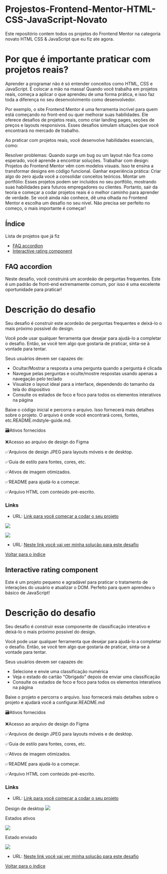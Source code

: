 # Projestos-Frontend-Mentor-HTML-CSS-JavaScript-Novato
Este repositório contem todos os projetos do Frontend Mentor na categoria novato HTML CSS &amp; JavaScript que eu fiz ate agora.

# Por que é importante praticar com projetos reais?

Aprender a programar não é só entender conceitos como HTML, CSS e JavaScript. É colocar a mão na massa! Quando você trabalha em projetos reais, começa a aplicar o que aprendeu de uma forma prática, e isso faz toda a diferença no seu desenvolvimento como desenvolvedor.

Por exemplo, o site Frontend Mentor é uma ferramenta incrível para quem está começando no front-end ou quer melhorar suas habilidades. Ele oferece desafios de projetos reais, como criar landing pages, seções de preços e layouts responsivos. Esses desafios simulam situações que você encontrará no mercado de trabalho.

Ao praticar com projetos reais, você desenvolve habilidades essenciais, como:

Resolver problemas: Quando surge um bug ou um layout não fica como esperado, você aprende a encontrar soluções.
Trabalhar com design: Projetos do Frontend Mentor vêm com modelos visuais. Isso te ensina a transformar designs em código funcional.
Ganhar experiência prática: Criar algo do zero ajuda você a consolidar conceitos teóricos.
Montar um portfólio: Esses projetos podem ser incluídos no seu portfólio, mostrando suas habilidades para futuros empregadores ou clientes.
Portanto, sair da teoria e começar a codar projetos reais é o melhor caminho para aprender de verdade. Se você ainda não conhece, dê uma olhada no Frontend Mentor e escolha um desafio no seu nível. Não precisa ser perfeito no começo, o mais importante é começar!


## Índice
Lista de projetos que já fiz

- [FAQ accordion](#FAQ-accordion)
- [Interactive rating component](#Interactive-rating-component)


## FAQ accordion
Neste desafio, você construirá um acordeão de perguntas frequentes. Este é um padrão de front-end extremamente comum, por isso é uma excelente oportunidade para praticar!

# Descrição do desafio

Seu desafio é construir este acordeão de perguntas frequentes e deixá-lo o mais próximo possível do design.

Você pode usar qualquer ferramenta que desejar para ajudá-lo a completar o desafio. Então, se você tem algo que gostaria de praticar, sinta-se à vontade para tentar.

Seus usuários devem ser capazes de:

- Ocultar/Mostrar a resposta a uma pergunta quando a pergunta é clicada
- Navegue pelas perguntas e oculte/mostre respostas usando apenas a navegação pelo teclado
- Visualize o layout ideal para a interface, dependendo do tamanho da tela do dispositivo
- Consulte os estados de foco e foco para todos os elementos interativos na página

Baixe o código inicial e percorra o arquivo. Isso fornecerá mais detalhes sobre o projeto. O arquivo é onde você encontrará cores, fontes, etc.README.mdstyle-guide.md.

🗃Ativos fornecidos


❌Acesso ao arquivo de design do Figma

✅Arquivos de design JPEG para layouts móveis e de desktop.

✅Guia de estilo para fontes, cores, etc.

✅Ativos de imagem otimizados.

✅README para ajudá-lo a começar.

✅Arquivo HTML com conteúdo pré-escrito.


### Links

- URL: [Link para você começar a codar o seu projeto](https://www.frontendmentor.io/challenges/faq-accordion-wyfFdeBwBz)

![](https://res.cloudinary.com/dz209s6jk/image/upload/f_auto,q_auto,w_700/Challenges/txnhbxbvi4zqxxcqmrwq.jpg)

![](https://res.cloudinary.com/dz209s6jk/image/upload/f_auto,q_auto,w_700/Challenges/uveesnn1vtwqqyeustqm.jpg)

- URL: [Neste link você vai ver minha solução para este desafio](https://github.com/AndersonF-Dev/faq-accordion-main)

 [Voltar para o índice](#Índice)

## Interactive rating component

Este é um projeto pequeno e agradável para praticar o tratamento de interações do usuário e atualizar o DOM. Perfeito para quem aprendeu o básico de JavaScript!

# Descrição do desafio
Seu desafio é construir esse componente de classificação interativo e deixá-lo o mais próximo possível do design.

Você pode usar qualquer ferramenta que desejar para ajudá-lo a completar o desafio. Então, se você tem algo que gostaria de praticar, sinta-se à vontade para tentar.

Seus usuários devem ser capazes de:

- Selecione e envie uma classificação numérica
- Veja o estado do cartão "Obrigado" depois de enviar uma classificação
- Consulte os estados de foco e foco para todos os elementos interativos na página

Baixe o projeto e percorra o arquivo. Isso fornecerá mais detalhes sobre o projeto e ajudará você a configurar.README.md

🗃Ativos fornecidos


❌Acesso ao arquivo de design do Figma

✅Arquivos de design JPEG para layouts móveis e de desktop.

✅Guia de estilo para fontes, cores, etc.

✅Ativos de imagem otimizados.

✅README para ajudá-lo a começar.

✅Arquivo HTML com conteúdo pré-escrito.


### Links

- URL: [Link para você começar a codar o seu projeto](https://www.frontendmentor.io/challenges/interactive-rating-component-koxpeBUmI)

Design de desktop
![](https://res.cloudinary.com/dz209s6jk/image/upload/f_auto,q_auto,w_700/Challenges/uvyyaf5ua06symjnjpe1.jpg)

Estados ativos

![](https://res.cloudinary.com/dz209s6jk/image/upload/f_auto,q_auto,w_700/Challenges/dxlexkukqlr5tzabw1nt.jpg)

Estado enviado

![](https://res.cloudinary.com/dz209s6jk/image/upload/f_auto,q_auto,w_700/Challenges/dxej12acsuw6xifsu4mf.jpg)


- URL: [Neste link você vai ver minha solução para este desafio](https://github.com/AndersonF-Dev/interactive-rating-component-main)

 [Voltar para o índice](#Índice)
